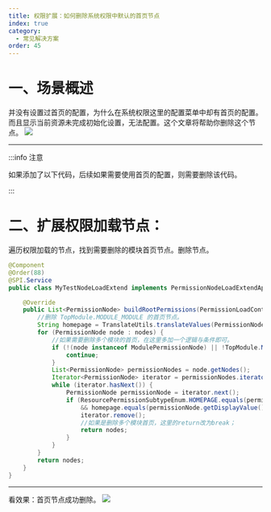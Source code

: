 ```yaml
---
title: 权限扩展：如何删除系统权限中默认的首页节点
index: true
category:
  - 常见解决方案
order: 45
---
```

# 一、场景概述

并没有设置过首页的配置，为什么在系统权限这里的配置菜单中却有首页的配置。而且显示当前资源未完成初始化设置，无法配置。这个文章将帮助你删除这个节点。
![](https://oinone-jar.oss-cn-zhangjiakou.aliyuncs.com/welcome-document/Development/CommonSolutions/Snipaste_2024-12-31_10-36-45-20250530144822756.jpg)

---

:::info 注意

如果添加了以下代码，后续如果需要使用首页的配置，则需要删除该代码。

:::

# 二、扩展权限加载节点：

遍历权限加载的节点，找到需要删除的模块首页节点。删除节点。

```java
@Component
@Order(88)
@SPI.Service
public class MyTestNodeLoadExtend implements PermissionNodeLoadExtendApi {

    @Override
    public List<PermissionNode> buildRootPermissions(PermissionLoadContext loadContext, List<PermissionNode> nodes) {
        //删除 TopModule.MODULE_MODULE 的首页节点。
        String homepage = TranslateUtils.translateValues(PermissionNodeLoaderConstants.HOMEPAGE_DISPLAY_VALUE);
        for (PermissionNode node : nodes) {
            //如果需要删除多个模块的首页，在这里多加一个逻辑与条件即可。
            if (!(node instanceof ModulePermissionNode) || !TopModule.MODULE_MODULE.equals(((ModulePermissionNode) node).getModule())) {
                continue;
            }
            List<PermissionNode> permissionNodes = node.getNodes();
            Iterator<PermissionNode> iterator = permissionNodes.iterator();
            while (iterator.hasNext()) {
                PermissionNode permissionNode = iterator.next();
                if (ResourcePermissionSubtypeEnum.HOMEPAGE.equals(permissionNode.getNodeType())
                    && homepage.equals(permissionNode.getDisplayValue())) {
                    iterator.remove();
                    //如果是删除多个模块首页，这里的return改为break；
                    return nodes;
                }
            }
        }
        return nodes;
    }
}
```

---

看效果：首页节点成功删除。
![](https://oinone-jar.oss-cn-zhangjiakou.aliyuncs.com/welcome-document/Development/CommonSolutions/Snipaste_2024-12-31_11-01-32-20250530144822847.jpg)

